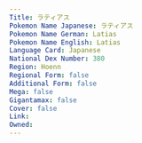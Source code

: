 ```yaml
---
﻿Title: ラティアス
Pokemon Name Japanese: ラティアス
Pokemon Name German: Latias
Pokemon Name English: Latias
Language Card: Japanese
National Dex Number: 380
Region: Hoenn
Regional Form: false
Additional Form: false
Mega: false
Gigantamax: false
Cover: false
Link: 
Owned: 
---
```


